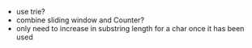 - use trie?
- combine sliding window and Counter?
- only need to increase in substring length for a char once it has been used